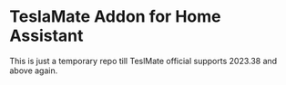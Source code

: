 # TeslaMate Addon for Home Assistant

This is just a temporary repo till TeslMate official supports 2023.38 and above again.
